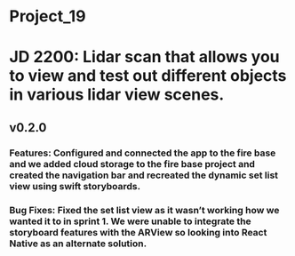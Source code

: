 # Project_19
# JD 2200: Lidar scan that allows you to view and test out different objects in various lidar view scenes.
## v0.2.0
### Features: Configured and connected the app to the fire base and we added cloud storage to the fire base project and created the navigation bar and recreated the dynamic set list view using swift storyboards.
### Bug Fixes: Fixed the set list view as it wasn’t working how we wanted it to in sprint 1. We were unable to integrate the storyboard features with the ARView so looking into React Native as an alternate solution.
